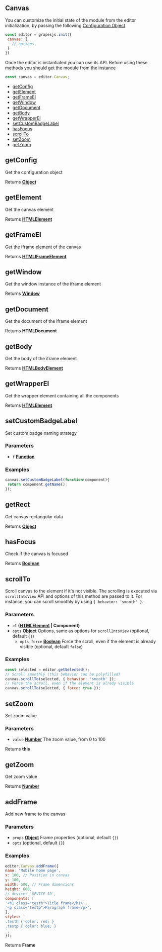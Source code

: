 <!-- Generated by documentation.js. Update this documentation by updating the source code. -->

## Canvas

You can customize the initial state of the module from the editor initialization, by passing the following [Configuration Object][1]

```js
const editor = grapesjs.init({
 canvas: {
   // options
 }
})
```

Once the editor is instantiated you can use its API. Before using these methods you should get the module from the instance

```js
const canvas = editor.Canvas;
```

-   [getConfig][2]
-   [getElement][3]
-   [getFrameEl][4]
-   [getWindow][5]
-   [getDocument][6]
-   [getBody][7]
-   [getWrapperEl][8]
-   [setCustomBadgeLabel][9]
-   [hasFocus][10]
-   [scrollTo][11]
-   [setZoom][12]
-   [getZoom][13]

## getConfig

Get the configuration object

Returns **[Object][14]** 

## getElement

Get the canvas element

Returns **[HTMLElement][15]** 

## getFrameEl

Get the iframe element of the canvas

Returns **[HTMLIFrameElement][16]** 

## getWindow

Get the window instance of the iframe element

Returns **[Window][17]** 

## getDocument

Get the document of the iframe element

Returns **HTMLDocument** 

## getBody

Get the body of the iframe element

Returns **[HTMLBodyElement][18]** 

## getWrapperEl

Get the wrapper element containing all the components

Returns **[HTMLElement][15]** 

## setCustomBadgeLabel

Set custom badge naming strategy

### Parameters

-   `f` **[Function][19]** 

### Examples

```javascript
canvas.setCustomBadgeLabel(function(component){
 return component.getName();
});
```

## getRect

Get canvas rectangular data

Returns **[Object][14]** 

## hasFocus

Check if the canvas is focused

Returns **[Boolean][20]** 

## scrollTo

Scroll canvas to the element if it's not visible. The scrolling is
executed via `scrollIntoView` API and options of this method are
passed to it. For instance, you can scroll smoothly by using
`{ behavior: 'smooth' }`.

### Parameters

-   `el` **([HTMLElement][15] | Component)** 
-   `opts` **[Object][14]** Options, same as options for `scrollIntoView` (optional, default `{}`)
    -   `opts.force` **[Boolean][20]** Force the scroll, even if the element is already visible (optional, default `false`)

### Examples

```javascript
const selected = editor.getSelected();
// Scroll smoothly (this behavior can be polyfilled)
canvas.scrollTo(selected, { behavior: 'smooth' });
// Force the scroll, even if the element is alredy visible
canvas.scrollTo(selected, { force: true });
```

## setZoom

Set zoom value

### Parameters

-   `value` **[Number][21]** The zoom value, from 0 to 100

Returns **this** 

## getZoom

Get zoom value

Returns **[Number][21]** 

## addFrame

Add new frame to the canvas

### Parameters

-   `props` **[Object][14]** Frame properties (optional, default `{}`)
-   `opts`   (optional, default `{}`)

### Examples

```javascript
editor.Canvas.addFrame({
name: 'Mobile home page',
x: 100, // Position in canvas
y: 100,
width: 500, // Frame dimensions
height: 600,
// device: 'DEVICE-ID',
components: [
'<h1 class="testh">Title frame</h1>',
'<p class="testp">Paragraph frame</p>',
],
styles: `
.testh { color: red; }
.testp { color: blue; }
`,
});
```

Returns **Frame** 

[1]: https://github.com/artf/grapesjs/blob/master/src/canvas/config/config.js

[2]: #getconfig

[3]: #getelement

[4]: #getframeel

[5]: #getwindow

[6]: #getdocument

[7]: #getbody

[8]: #getwrapperel

[9]: #setcustombadgelabel

[10]: #hasfocus

[11]: #scrollto

[12]: #setzoom

[13]: #getzoom

[14]: https://developer.mozilla.org/docs/Web/JavaScript/Reference/Global_Objects/Object

[15]: https://developer.mozilla.org/docs/Web/HTML/Element

[16]: https://developer.mozilla.org/docs/Web/API/HTMLIFrameElement

[17]: https://developer.mozilla.org/docs/Web/API/Window

[18]: https://developer.mozilla.org/docs/Web/HTML/Element/body

[19]: https://developer.mozilla.org/docs/Web/JavaScript/Reference/Statements/function

[20]: https://developer.mozilla.org/docs/Web/JavaScript/Reference/Global_Objects/Boolean

[21]: https://developer.mozilla.org/docs/Web/JavaScript/Reference/Global_Objects/Number
